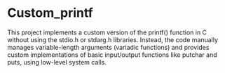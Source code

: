 # Custom_printf
This project implements a custom version of the printf() function in C without using the stdio.h or stdarg.h libraries. Instead, the code manually manages variable-length arguments (variadic functions) and provides custom implementations of basic input/output functions like putchar and puts, using low-level system calls.
